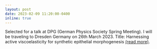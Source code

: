 ```yaml
---
layout: post
date: 2023-02-09 11:20:00-0400
inline: true
---
```


Selected for a talk at DPG (German Physics Society Spring Meeting). I will be traveling to Dresden Germany on 26th March 2023. Title: Harnessing active viscoelasticity for synthetic epithelial morphogenesis  [(read more)](https://www.dpg-verhandlungen.de/year/2023/conference/skm/part/bp/session/4/contribution/5?lang=en).